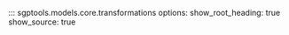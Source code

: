 ::: sgptools.models.core.transformations
    options:
      show_root_heading: true
      show_source: true
